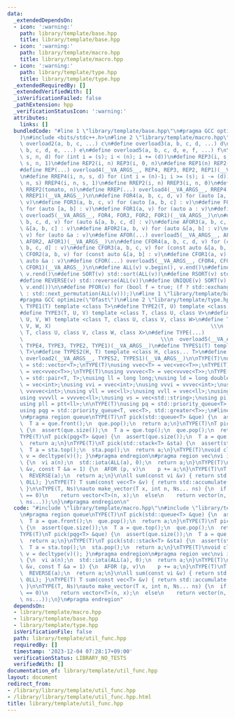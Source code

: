 ```yaml
---
data:
  _extendedDependsOn:
  - icon: ':warning:'
    path: library/template/base.hpp
    title: library/template/base.hpp
  - icon: ':warning:'
    path: library/template/macro.hpp
    title: library/template/macro.hpp
  - icon: ':warning:'
    path: library/template/type.hpp
    title: library/template/type.hpp
  _extendedRequiredBy: []
  _extendedVerifiedWith: []
  _isVerificationFailed: false
  _pathExtension: hpp
  _verificationStatusIcon: ':warning:'
  attributes:
    links: []
  bundledCode: "#line 1 \"library/template/base.hpp\"\n#pragma GCC optimize(\"Ofast\"\
    )\n#include <bits/stdc++.h>\n#line 2 \"library/template/macro.hpp\"\n\n#define\
    \ overload2(a, b, c, ...) c\n#define overload3(a, b, c, d, ...) d\n#define overload4(a,\
    \ b, c, d, e, ...) e\n#define overload5(a, b, c, d, e, f, ...) f\n\n#define REP4(i,\
    \ s, n, d) for (int i = (s); i < (n); i += (d))\n#define REP3(i, s, n) REP4(i,\
    \ s, n, 1)\n#define REP2(i, n) REP3(i, 0, n)\n#define REP1(n) REP2(tomato, n)\n\
    #define REP(...) overload4(__VA_ARGS__, REP4, REP3, REP2, REP1)(__VA_ARGS__)\n\
    \n#define RREP4(i, n, s, d) for (int i = (n)-1; i >= (s); i -= (d))\n#define RREP3(i,\
    \ n, s) RREP4(i, n, s, 1)\n#define RREP2(i, n) RREP3(i, n, 0)\n#define RREP1(n)\
    \ RREP2(tomato, n)\n#define RREP(...) overload4(__VA_ARGS__, RREP4, RREP3, RREP2,\
    \ RREP1)(__VA_ARGS__)\n\n#define FOR4(a, b, c, d, v) for (auto [a, b, c, d] :\
    \ v)\n#define FOR3(a, b, c, v) for (auto [a, b, c] : v)\n#define FOR2(a, b, v)\
    \ for (auto [a, b] : v)\n#define FOR1(a, v) for (auto a : v)\n#define FOR(...)\
    \ overload5(__VA_ARGS__, FOR4, FOR3, FOR2, FOR1)(__VA_ARGS__)\n\n#define AFOR4(a,\
    \ b, c, d, v) for (auto &[a, b, c, d] : v)\n#define AFOR3(a, b, c, v) for (auto\
    \ &[a, b, c] : v)\n#define AFOR2(a, b, v) for (auto &[a, b] : v)\n#define AFOR1(a,\
    \ v) for (auto &a : v)\n#define AFOR(...) overload5(__VA_ARGS__, AFOR4, AFOR3,\
    \ AFOR2, AFOR1)(__VA_ARGS__)\n\n#define CFOR4(a, b, c, d, v) for (const auto &[a,\
    \ b, c, d] : v)\n#define CFOR3(a, b, c, v) for (const auto &[a, b, c] : v)\n#define\
    \ CFOR2(a, b, v) for (const auto &[a, b] : v)\n#define CFOR1(a, v) for (const\
    \ auto &a : v)\n#define CFOR(...) overload5(__VA_ARGS__, CFOR4, CFOR3, CFOR2,\
    \ CFOR1)(__VA_ARGS__)\n\n#define ALL(v) v.begin(), v.end()\n#define RALL(v) v.rbegin(),\
    \ v.rend()\n#define SORT(v) std::sort(ALL(v))\n#define RSORT(v) std::sort(RALL(v))\n\
    #define REVERSE(v) std::reverse(ALL(v))\n#define UNIQUE(v) SORT(v), v.erase(std::unique(ALL(v)),\
    \ v.end())\n\n#define PFOR(v) for (bool f = true; (f ? std::exchange(f, false)\
    \ : std::next_permutation(ALL(v)));)\n#line 1 \"library/template/base.hpp\"\n\
    #pragma GCC optimize(\"Ofast\")\n#line 2 \"library/template/type.hpp\"\n\n#define\
    \ TYPE1(T) template <class T>\n#define TYPE2(T, U) template <class T, class U>\n\
    #define TYPE3(T, U, V) template <class T, class U, class V>\n#define TYPE4(T,\
    \ U, V, W) template <class T, class U, class V, class W>\n#define TYPE5(T, U,\
    \ V, W, X)                                                   \\\n  template <class\
    \ T, class U, class V, class W, class X>\n#define TYPE(...)                  \
    \                                            \\\n  overload5(__VA_ARGS__, TYPE5,\
    \ TYPE4, TYPE3, TYPE2, TYPE1)(__VA_ARGS__)\n#define TYPES1(T) template <class...\
    \ T>\n#define TYPES2(H, T) template <class H, class... T>\n#define TYPES(...)\
    \ overload2(__VA_ARGS__, TYPES2, TYPES1)(__VA_ARGS__)\n\nTYPE(T)\nusing vec<T>\
    \ = std::vector<T>;\nTYPE(T)\nusing vvec<T> = vec<vec<T>>;\nTYPE(T)\nusing vvvec<T>\
    \ = vec<vvec<T>>;\nTYPE(T)\nusing vvvvec<T> = vec<vvvec<T>>;\nTYPE(T)\nusing ptt<T>\
    \ = std::pair<T, T>;\nusing ll = long long;\nusing ld = long double;\nusing vi\
    \ = vec<int>;\nusing vvi = vvec<int>;\nusing vvvi = vvvec<int>;\nusing vvvvi =\
    \ vvvvec<int>;\nusing vll = vec<ll>;\nusing vvll = vvec<ll>;\nusing vvvll = vvvec<ll>;\n\
    using vvvvll = vvvvec<ll>;\nusing vs = vec<std::string>;\nusing pi = ptt<int>;\n\
    using pll = ptt<ll>;\n\nTYPE(T)\nusing pq = std::priority_queue<T>;\nTYPE(T)\n\
    using pqg = std::priority_queue<T, vec<T>, std::greater<T>>;\n#line 3 \"library/template/util_func.hpp\"\
    \n#pragma region queue\nTYPE(T)\nT pick(std::queue<T> &que) {\n  assert(que.size());\n\
    \  T a = que.front();\n  que.pop();\n  return a;\n}\nTYPE(T)\nT pick(pq<T> &que)\
    \ {\n  assert(que.size());\n  T a = que.top();\n  que.pop();\n  return a;\n}\n\
    TYPE(T)\nT pick(pqg<T> &que) {\n  assert(que.size());\n  T a = que.top();\n  que.pop();\n\
    \  return a;\n}\nTYPE(T)\nT pick(std::stack<T> &sta) {\n  assert(sta.size());\n\
    \  T a = sta.top();\n  sta.pop();\n  return a;\n}\nTYPE(T)\nvoid clear(T &v) {\
    \ v = decltype(v)(); }\n#pragma endregion\n#pragma region vec\nvi iota(int n)\
    \ {\n  vi a(n);\n  std::iota(ALL(a), 0);\n  return a;\n}\nTYPE(T)\nvoid add(vec<T>\
    \ &v, const T &a = 1) {\n  AFOR (p, v)\n    p += a;\n}\nTYPE(T)\nT rev(T a) {\n\
    \  REVERSE(a);\n  return a;\n}\n\nll sum(const vi &v) { return std::accumulate(ALL(v),\
    \ 0LL); }\nTYPE(T) T sum(const vec<T> &v) { return std::accumulate(ALL(v), T(0));\
    \ }\n\nTYPE(T, Ns)\nauto make_vector(T x, int n, Ns... ns) {\n  if constexpr (sizeof...(ns)\
    \ == 0)\n    return vector<T>(n, x);\n  else\n    return vector(n, make_vector<T>(x,\
    \ ns...));\n}\n#pragma endregion\n"
  code: "#include \"library/template/macro.hpp\"\n#include \"library/template/type.hpp\"\
    \n#pragma region queue\nTYPE(T)\nT pick(std::queue<T> &que) {\n  assert(que.size());\n\
    \  T a = que.front();\n  que.pop();\n  return a;\n}\nTYPE(T)\nT pick(pq<T> &que)\
    \ {\n  assert(que.size());\n  T a = que.top();\n  que.pop();\n  return a;\n}\n\
    TYPE(T)\nT pick(pqg<T> &que) {\n  assert(que.size());\n  T a = que.top();\n  que.pop();\n\
    \  return a;\n}\nTYPE(T)\nT pick(std::stack<T> &sta) {\n  assert(sta.size());\n\
    \  T a = sta.top();\n  sta.pop();\n  return a;\n}\nTYPE(T)\nvoid clear(T &v) {\
    \ v = decltype(v)(); }\n#pragma endregion\n#pragma region vec\nvi iota(int n)\
    \ {\n  vi a(n);\n  std::iota(ALL(a), 0);\n  return a;\n}\nTYPE(T)\nvoid add(vec<T>\
    \ &v, const T &a = 1) {\n  AFOR (p, v)\n    p += a;\n}\nTYPE(T)\nT rev(T a) {\n\
    \  REVERSE(a);\n  return a;\n}\n\nll sum(const vi &v) { return std::accumulate(ALL(v),\
    \ 0LL); }\nTYPE(T) T sum(const vec<T> &v) { return std::accumulate(ALL(v), T(0));\
    \ }\n\nTYPE(T, Ns)\nauto make_vector(T x, int n, Ns... ns) {\n  if constexpr (sizeof...(ns)\
    \ == 0)\n    return vector<T>(n, x);\n  else\n    return vector(n, make_vector<T>(x,\
    \ ns...));\n}\n#pragma endregion"
  dependsOn:
  - library/template/macro.hpp
  - library/template/base.hpp
  - library/template/type.hpp
  isVerificationFile: false
  path: library/template/util_func.hpp
  requiredBy: []
  timestamp: '2023-12-04 07:28:17+09:00'
  verificationStatus: LIBRARY_NO_TESTS
  verifiedWith: []
documentation_of: library/template/util_func.hpp
layout: document
redirect_from:
- /library/library/template/util_func.hpp
- /library/library/template/util_func.hpp.html
title: library/template/util_func.hpp
---
```

